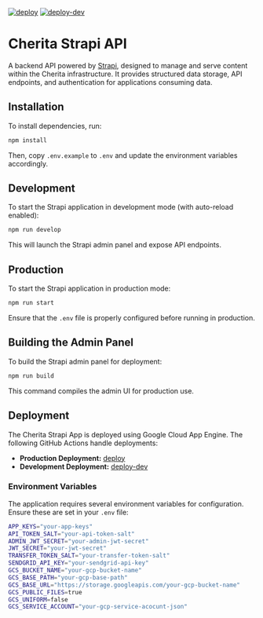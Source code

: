 [![deploy](https://github.com/haniffalab/strapi-api/actions/workflows/deploy-appengine.yml/badge.svg)](https://github.com/haniffalab/strapi-api/actions/workflows/deploy-appengine.yml)
[![deploy-dev](https://github.com/haniffalab/strapi-api/actions/workflows/deploy-appengine-dev.yml/badge.svg)](https://github.com/haniffalab/strapi-api/actions/workflows/deploy-appengine-dev.yml)

# Cherita Strapi API

A backend API powered by [Strapi](https://strapi.io/), designed to manage and serve content within the Cherita infrastructure. It provides structured data storage, API endpoints, and authentication for applications consuming data.

## Installation

To install dependencies, run:

```sh
npm install
```

Then, copy `.env.example` to `.env` and update the environment variables accordingly.

## Development

To start the Strapi application in development mode (with auto-reload enabled):

```sh
npm run develop
```

This will launch the Strapi admin panel and expose API endpoints.

## Production

To start the Strapi application in production mode:

```sh
npm run start
```

Ensure that the `.env` file is properly configured before running in production.

## Building the Admin Panel

To build the Strapi admin panel for deployment:

```sh
npm run build
```

This command compiles the admin UI for production use.

## Deployment

The Cherita Strapi App is deployed using Google Cloud App Engine. The following GitHub Actions handle deployments:

- **Production Deployment:** [deploy](https://github.com/haniffalab/strapi-api/actions/workflows/deploy-appengine.yml)
- **Development Deployment:** [deploy-dev](https://github.com/haniffalab/strapi-api/actions/workflows/deploy-appengine-dev.yml)

### Environment Variables

The application requires several environment variables for configuration. Ensure these are set in your `.env` file:

```sh
APP_KEYS="your-app-keys"
API_TOKEN_SALT="your-api-token-salt"
ADMIN_JWT_SECRET="your-admin-jwt-secret"
JWT_SECRET="your-jwt-secret"
TRANSFER_TOKEN_SALT="your-transfer-token-salt"
SENDGRID_API_KEY="your-sendgrid-api-key"
GCS_BUCKET_NAME="your-gcp-bucket-name"
GCS_BASE_PATH="your-gcp-base-path"
GCS_BASE_URL="https://storage.googleapis.com/your-gcp-bucket-name"
GCS_PUBLIC_FILES=true
GCS_UNIFORM=false
GCS_SERVICE_ACCOUNT="your-gcp-service-acocunt-json"
```
